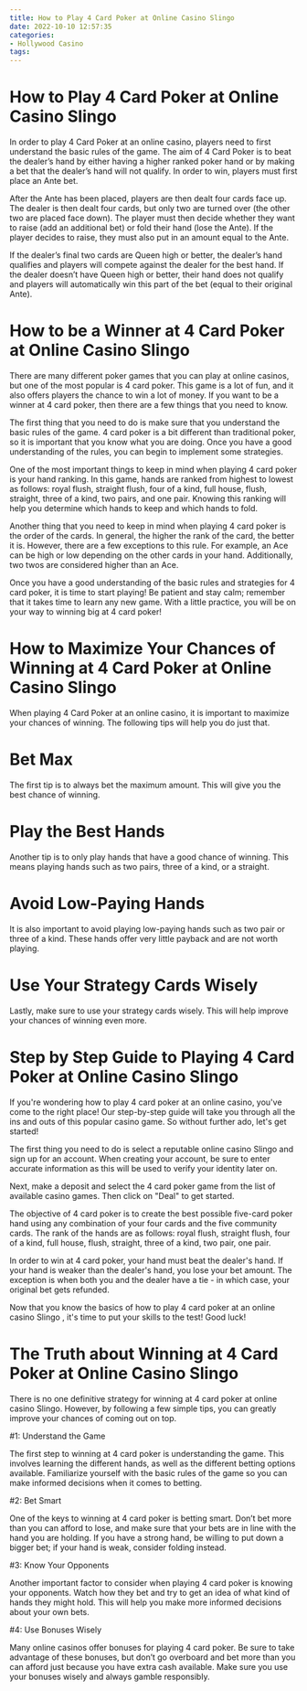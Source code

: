 ```yaml
---
title: How to Play 4 Card Poker at Online Casino Slingo
date: 2022-10-10 12:57:35
categories:
- Hollywood Casino
tags:
---
```



#  How to Play 4 Card Poker at Online Casino Slingo

In order to play 4 Card Poker at an online casino, players need to first understand the basic rules of the game. The aim of 4 Card Poker is to beat the dealer’s hand by either having a higher ranked poker hand or by making a bet that the dealer’s hand will not qualify. In order to win, players must first place an Ante bet.

After the Ante has been placed, players are then dealt four cards face up. The dealer is then dealt four cards, but only two are turned over (the other two are placed face down). The player must then decide whether they want to raise (add an additional bet) or fold their hand (lose the Ante). If the player decides to raise, they must also put in an amount equal to the Ante.

If the dealer’s final two cards are Queen high or better, the dealer’s hand qualifies and players will compete against the dealer for the best hand. If the dealer doesn’t have Queen high or better, their hand does not qualify and players will automatically win this part of the bet (equal to their original Ante).

#  How to be a Winner at 4 Card Poker at Online Casino Slingo

There are many different poker games that you can play at online casinos, but one of the most popular is 4 card poker. This game is a lot of fun, and it also offers players the chance to win a lot of money. If you want to be a winner at 4 card poker, then there are a few things that you need to know.

The first thing that you need to do is make sure that you understand the basic rules of the game. 4 card poker is a bit different than traditional poker, so it is important that you know what you are doing. Once you have a good understanding of the rules, you can begin to implement some strategies.

One of the most important things to keep in mind when playing 4 card poker is your hand ranking. In this game, hands are ranked from highest to lowest as follows: royal flush, straight flush, four of a kind, full house, flush, straight, three of a kind, two pairs, and one pair. Knowing this ranking will help you determine which hands to keep and which hands to fold.

Another thing that you need to keep in mind when playing 4 card poker is the order of the cards. In general, the higher the rank of the card, the better it is. However, there are a few exceptions to this rule. For example, an Ace can be high or low depending on the other cards in your hand. Additionally, two twos are considered higher than an Ace.

Once you have a good understanding of the basic rules and strategies for 4 card poker, it is time to start playing! Be patient and stay calm; remember that it takes time to learn any new game. With a little practice, you will be on your way to winning big at 4 card poker!

#  How to Maximize Your Chances of Winning at 4 Card Poker at Online Casino Slingo

When playing 4 Card Poker at an online casino, it is important to maximize your chances of winning. The following tips will help you do just that.

# Bet Max

The first tip is to always bet the maximum amount. This will give you the best chance of winning.

# Play the Best Hands

Another tip is to only play hands that have a good chance of winning. This means playing hands such as two pairs, three of a kind, or a straight.

# Avoid Low-Paying Hands

It is also important to avoid playing low-paying hands such as two pair or three of a kind. These hands offer very little payback and are not worth playing.

# Use Your Strategy Cards Wisely

Lastly, make sure to use your strategy cards wisely. This will help improve your chances of winning even more.

#  Step by Step Guide to Playing 4 Card Poker at Online Casino Slingo

If you're wondering how to play 4 card poker at an online casino, you've come to the right place! Our step-by-step guide will take you through all the ins and outs of this popular casino game. So without further ado, let's get started!

The first thing you need to do is select a reputable online casino Slingo and sign up for an account. When creating your account, be sure to enter accurate information as this will be used to verify your identity later on.

Next, make a deposit and select the 4 card poker game from the list of available casino games. Then click on "Deal" to get started.

The objective of 4 card poker is to create the best possible five-card poker hand using any combination of your four cards and the five community cards. The rank of the hands are as follows: royal flush, straight flush, four of a kind, full house, flush, straight, three of a kind, two pair, one pair.

In order to win at 4 card poker, your hand must beat the dealer's hand. If your hand is weaker than the dealer's hand, you lose your bet amount. The exception is when both you and the dealer have a tie - in which case, your original bet gets refunded.

Now that you know the basics of how to play 4 card poker at an online casino Slingo , it's time to put your skills to the test! Good luck!

#  The Truth about Winning at 4 Card Poker at Online Casino Slingo

There is no one definitive strategy for winning at 4 card poker at online casino Slingo. However, by following a few simple tips, you can greatly improve your chances of coming out on top.

#1: Understand the Game

The first step to winning at 4 card poker is understanding the game. This involves learning the different hands, as well as the different betting options available. Familiarize yourself with the basic rules of the game so you can make informed decisions when it comes to betting.

#2: Bet Smart

One of the keys to winning at 4 card poker is betting smart. Don’t bet more than you can afford to lose, and make sure that your bets are in line with the hand you are holding. If you have a strong hand, be willing to put down a bigger bet; if your hand is weak, consider folding instead.

#3: Know Your Opponents

Another important factor to consider when playing 4 card poker is knowing your opponents. Watch how they bet and try to get an idea of what kind of hands they might hold. This will help you make more informed decisions about your own bets.

#4: Use Bonuses Wisely

Many online casinos offer bonuses for playing 4 card poker. Be sure to take advantage of these bonuses, but don’t go overboard and bet more than you can afford just because you have extra cash available. Make sure you use your bonuses wisely and always gamble responsibly.